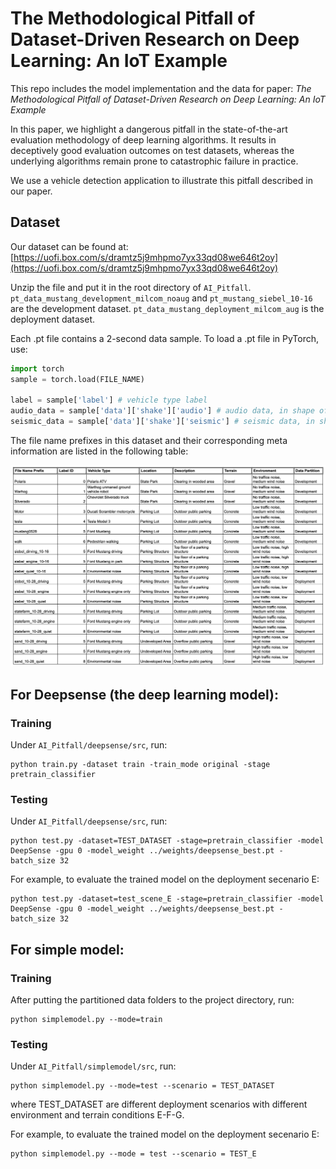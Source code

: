 # The Methodological Pitfall of Dataset-Driven Research on Deep Learning: An IoT Example

This repo includes the model implementation and the data for paper: *The Methodological Pitfall of Dataset-Driven Research on Deep Learning: An IoT Example* 

In this paper, we highlight a dangerous pitfall in the state-of-the-art evaluation methodology of deep learning algorithms. It results in deceptively good evaluation outcomes on test datasets, whereas the underlying algorithms remain prone to catastrophic failure in practice.

We use a vehicle detection application to illustrate this pitfall described in our paper. 

## Dataset
Our dataset can be found at: 
[https://uofi.box.com/s/dramtz5j9mhpmo7yx33qd08we646t2oy](https://uofi.box.com/s/dramtz5j9mhpmo7yx33qd08we646t2oy)

Unzip the file and put it in the root directory of `AI_Pitfall`. `pt_data_mustang_development_milcom_noaug` and `pt_mustang_siebel_10-16` are the development dataset. `pt_data_mustang_deployment_milcom_aug` is the deployment dataset.

Each .pt file contains a 2-second data sample. To load a .pt file in PyTorch, use:
```python
import torch
sample = torch.load(FILE_NAME)

label = sample['label'] # vehicle type label
audio_data = sample['data']['shake']['audio'] # audio data, in shape of [1, 10, 1600]
seismic_data = sample['data']['shake']['seismic'] # seismic data, in shape of [1, 10, 20]
```

The file name prefixes in this dataset and their corresponding meta information are listed in the following table:

![alt text](https://raw.githubusercontent.com/leowangx2013/AI_Pitfall/main/imgs/dataset_info.png)


## For Deepsense (the deep learning model):

### Training

Under `AI_Pitfall/deepsense/src`, run:

```
python train.py -dataset train -train_mode original -stage pretrain_classifier
```


### Testing

Under `AI_Pitfall/deepsense/src`, run:
```
python test.py -dataset=TEST_DATASET -stage=pretrain_classifier -model DeepSense -gpu 0 -model_weight ../weights/deepsense_best.pt -batch_size 32
```

For example, to evaluate the trained model on the deployment secenario E:
```
python test.py -dataset=test_scene_E -stage=pretrain_classifier -model DeepSense -gpu 0 -model_weight ../weights/deepsense_best.pt -batch_size 32
```

## For simple model:

### Training

After putting the partitioned data folders to the project directory, run:

```
python simplemodel.py --mode=train
```


### Testing

Under `AI_Pitfall/simplemodel/src`, run:
```
python simplemodel.py --mode=test --scenario = TEST_DATASET
```
where TEST_DATASET are different deployment scenarios with different environment and terrain conditions E-F-G.

For example, to evaluate the trained model on the deployment secenario E:
```
python simplemodel.py --mode = test --scenario = TEST_E

```
